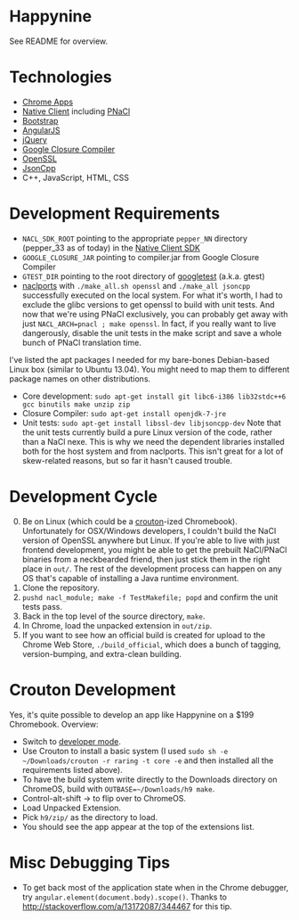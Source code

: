 Happynine
===

See README for overview.

Technologies
===

* [Chrome Apps](http://developer.chrome.com/apps/)
* [Native Client](https://developers.google.com/native-client/) including [PNaCl](http://www.chromium.org/nativeclient/pnacl)
* [Bootstrap](http://getbootstrap.com/)
* [AngularJS](http://angularjs.org/)
* [jQuery](http://jquery.com/)
* [Google Closure Compiler](https://developers.google.com/closure/compiler/)
* [OpenSSL](https://www.openssl.org/)
* [JsonCpp](http://jsoncpp.sourceforge.net/)
* C++, JavaScript, HTML, CSS

Development Requirements
===

* `NACL_SDK_ROOT` pointing to the appropriate `pepper_NN` directory (pepper_33 as of today) in the [Native Client SDK](https://developers.google.com/native-client/sdk/download)
* `GOOGLE_CLOSURE_JAR` pointing to compiler.jar from Google Closure Compiler
* `GTEST_DIR` pointing to the root directory of [googletest](https://code.google.com/p/googletest/) (a.k.a. gtest)
* [naclports](https://code.google.com/p/naclports/) with `./make_all.sh openssl` and `./make_all jsoncpp` successfully executed on the local system. For what it's worth, I had to exclude the glibc versions to get openssl to build with unit tests. And now that we're using PNaCl exclusively, you can probably get away with just `NACL_ARCH=pnacl ; make openssl`. In fact, if you really want to live dangerously, disable the unit tests in the make script and save a whole bunch of PNaCl translation time.

I've listed the apt packages I needed for my bare-bones Debian-based Linux box (similar to Ubuntu 13.04). You might need to map them to different package names on other distributions.

* Core development: `sudo apt-get install git libc6-i386 lib32stdc++6 gcc binutils make unzip zip`
* Closure Compiler: `sudo apt-get install openjdk-7-jre`
* Unit tests: `sudo apt-get install libssl-dev libjsoncpp-dev` Note that the unit tests currently build a pure Linux version of the code, rather than a NaCl nexe. This is why we need the dependent libraries installed both for the host system and from naclports. This isn't great for a lot of skew-related reasons, but so far it hasn't caused trouble.

Development Cycle
===

0. Be on Linux (which could be a [crouton](https://github.com/dnschneid/crouton)-ized Chromebook). Unfortunately for OSX/Windows developers, I couldn't build the NaCl version of OpenSSL anywhere but Linux. If you're able to live with just frontend development, you might be able to get the prebuilt NaCl/PNaCl binaries from a neckbearded friend, then just stick them in the right place in `out/`. The rest of the development process can happen on any OS that's capable of installing a Java runtime environment.
1. Clone the repository.
2. `pushd nacl_module; make -f TestMakefile; popd` and confirm the unit tests pass.
3. Back in the top level of the source directory, `make`.
4. In Chrome, load the unpacked extension in `out/zip`.
5. If you want to see how an official build is created for upload to the Chrome Web Store, `./build_official`, which does a bunch of tagging, version-bumping, and extra-clean building.

Crouton Development
===

Yes, it's quite possible to develop an app like Happynine on a $199 Chromebook. Overview:

* Switch to [developer mode](http://www.chromium.org/chromium-os/poking-around-your-chrome-os-device).
* Use Crouton to install a basic system (I used `sudo sh -e ~/Downloads/crouton -r raring -t core -e` and then installed all the requirements listed above).
* To have the build system write directly to the Downloads directory on ChromeOS, build with `OUTBASE=~/Downloads/h9 make`.
* Control-alt-shift &rarr; to flip over to ChromeOS.
* Load Unpacked Extension.
* Pick `h9/zip/` as the directory to load.
* You should see the app appear at the top of the extensions list.

Misc Debugging Tips
===

* To get back most of the application state when in the Chrome debugger, try `angular.element(document.body).scope()`. Thanks to http://stackoverflow.com/a/13172087/344467 for this tip.
